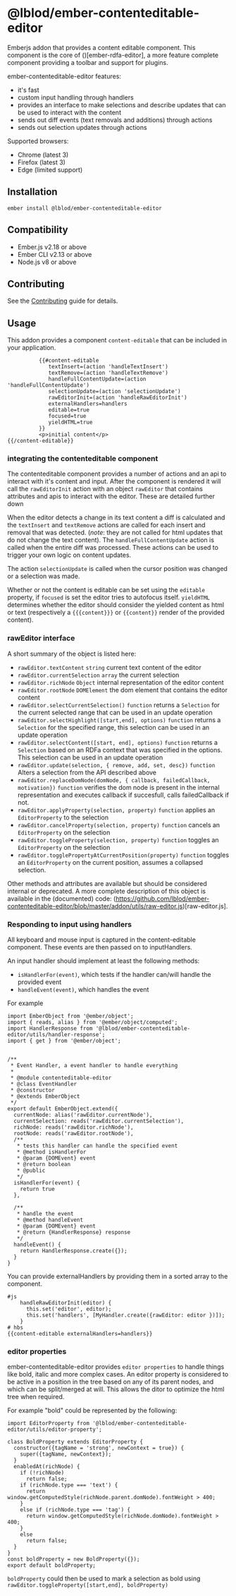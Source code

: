 # @lblod/ember-contenteditable-editor

Emberjs addon that provides a content editable component. This component is the core of ()[ember-rdfa-editor], a more feature complete component providing a toolbar and support for plugins.

ember-contenteditable-editor features:
 - it's fast
 - custom input handling through handlers
 - provides an interface to make selections and describe updates that can be used to interact with the content
 - sends out diff events (text removals and additions) through actions
 - sends out selection updates through actions

Supported browsers:
 - Chrome (latest 3)
 - Firefox (latest 3)
 - Edge (limited support)

## Installation
```
ember install @lblod/ember-contenteditable-editor
```

## Compatibility


* Ember.js v2.18 or above
* Ember CLI v2.13 or above
* Node.js v8 or above

## Contributing
See the [Contributing](CONTRIBUTING.md) guide for details.

## Usage
This addon provides a component `content-editable` that can be included in your application.

```
          {{#content-editable
             textInsert=(action 'handleTextInsert')
             textRemove=(action 'handleTextRemove')
             handleFullContentUpdate=(action 'handleFullContentUpdate')
             selectionUpdate=(action 'selectionUpdate')
             rawEditorInit=(action 'handleRawEditorInit')
             externalHandlers=handlers
             editable=true
             focused=true
             yieldHTML=true
          }}
          <p>initial content</p>
{{/content-editable}}
```

### integrating the contenteditable component
The contenteditable component provides a number of actions and an api to interact with it's content and input. After the component is rendered it will call the `rawEditorInit` action with an object `rawEditor` that contains attributes and apis to interact with the editor. These are detailed further down

When the editor detects a change in its text content a diff is calculated and the `textInsert` and `textRemove` actions are called for each insert and removal that was detected. (*note*: they are not called for html updates that do not change the text content).
The `handleFullContentUpdate` action is called when the entire diff was processed. These actions can be used to trigger your own logic on content updates.

The action `selectionUpdate` is called when the cursor position was changed or a selection was made.

Whether or not the content is editable can be set using the `editable` property, if `focused` is set the editor tries to autofocus itself. `yieldHTML` determines whether the editor should consider the yielded content as html or text (respectively a `{{{content}}}` or `{{content}}` render of the provided content).

### rawEditor interface
A short summary of the object is listed here:
 * `rawEditor.textContent` `string` current text content of the editor
 * `rawEditor.currentSelection` `array` the current selection
 * `rawEditor.richNode` `Object` internal representation of the editor content
 * `rawEditor.rootNode` `DOMElement` the dom element that contains the editor content
 * `rawEditor.selectCurrentSelection()` `function` returns a `Selection` for the current selected range that can be used in an update operation
 * `rawEditor.selectHighlight([start,end], options)` `function` returns a `Selection` for the specified range, this selection can be used in an update operation
 * `rawEditor.selectContent([start, end], options)` `function` returns a `Selection` based on an RDFa context that was specified in the options. This selection can be used in an update operation
 * `rawEditor.update(selection, { remove, add, set, desc})` `function`  Alters a selection from the API described above
 * `rawEditor.replaceDomNode(domNode, { callback, failedCallback, motivation})` `function` verifies the dom node is present in the internal representation and executes callback if succesfull, calls failedCallback if not.
 * `rawEditor.applyProperty(selection, property)`  `function` applies an `EditorProperty` to the selection
 * `rawEditor.cancelProperty(selection, property)` `function` cancels an `EditorProperty` on the selection
 * `rawEditor.toggleProperty(selection, property)` `function` toggles an `EditorProperty` on the selection
 * `rawEditor.togglePropertyAtCurrentPosition(property)` `function` toggles an `EditorProperty` on the current position, assumes a collapsed selection.

Other methods and attributes are available but should be considered internal or deprecated. A more complete description of this object is available in the (documented) code: (https://github.com/lblod/ember-contenteditable-editor/blob/master/addon/utils/raw-editor.js)[raw-editor.js].

### Responding to input using handlers
All keyboard and mouse input is captured in the content-editable component. These events are then passed on to inputHandlers.

An input handler should implement at least the following methods:

* `isHandlerFor(event)`, which tests if the handler can/will handle the provided event
* `handleEvent(event)`, which handles the event

For example
```
import EmberObject from '@ember/object';
import { reads, alias } from '@ember/object/computed';
import HandlerResponse from '@lblod/ember-contenteditable-editor/utils/handler-response';
import { get } from '@ember/object';


/**
 * Event Handler, a event handler to handle everything
 *
 * @module contenteditable-editor
 * @class EventHandler
 * @constructor
 * @extends EmberObject
 */
export default EmberObject.extend({
  currentNode: alias('rawEditor.currentNode'),
  currentSelection: reads('rawEditor.currentSelection'),
  richNode: reads('rawEditor.richNode'),
  rootNode: reads('rawEditor.rootNode'),
  /**
   * tests this handler can handle the specified event
   * @method isHandlerFor
   * @param {DOMEvent} event
   * @return boolean
   * @public
   */
  isHandlerFor(event) {
    return true
  },

  /**
   * handle the event
   * @method handleEvent
   * @param {DOMEvent} event
   * @return {HandlerResponse} response
   */
  handleEvent() {
    return HandlerResponse.create({});
  }
}
```

You can provide externalHandlers by providing them in a sorted array to the component.

```
#js
    handleRawEditorInit(editor) {
      this.set('editor', editor);
      this.set('handlers', [MyHandler.create({rawEditor: editor })]);
    }
# hbs
{{content-editable externalHandlers=handlers}}
```

### editor properties
ember-contenteditable-editor provides `editor properties` to handle things like bold, italic and more complex cases. An editor property is considered to be active in a position in the tree based on any of its parent nodes, and which can be split/merged at will. This allows the ditor to optimize the html tree when required. 

For example "bold" could be represented by the following:

```
import EditorProperty from '@lblod/ember-contenteditable-editor/utils/editor-property';

class BoldProperty extends EditorProperty {
  constructor({tagName = 'strong', newContext = true}) {
    super({tagName, newContext});
  }
  enabledAt(richNode) {
    if (!richNode)
      return false;
    if (richNode.type === 'text') {
      return window.getComputedStyle(richNode.parent.domNode).fontWeight > 400;
    }
    else if (richNode.type === 'tag') {
      return window.getComputedStyle(richNode.domNode).fontWeight > 400;
    }
    else
      return false;
  }
}
const boldProperty = new BoldProperty({});
export default boldProperty;
```

`boldProperty` could then be used to mark a selection as bold using `rawEditor.toggleProperty([start,end], boldProperty)`

